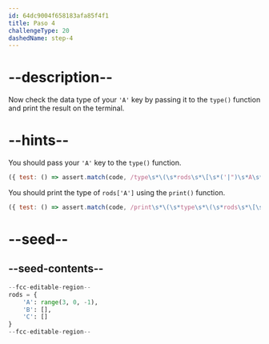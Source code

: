 ```yaml
---
id: 64dc9004f658183afa85f4f1
title: Paso 4
challengeType: 20
dashedName: step-4
---
```


# --description--

Now check the data type of your `'A'` key by passing it to the `type()` function and print the result on the terminal.

# --hints--

You should pass your `'A'` key to the `type()` function.

```js
({ test: () => assert.match(code, /type\s*\(\s*rods\s*\[\s*('|")\s*A\s*\1\s*\]\)/) })
```

You should print the type of `rods['A']` using the `print()` function.

```js
({ test: () => assert.match(code, /print\s*\(\s*type\s*\(\s*rods\s*\[\s*('|")\s*A\s*\1\s*\]\)\s*\)/) })
```

# --seed--

## --seed-contents--

```py
--fcc-editable-region--
rods = {
    'A': range(3, 0, -1),
    'B': [],
    'C': []
}
--fcc-editable-region--
```
